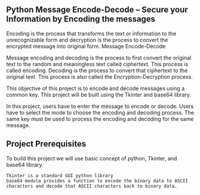## Python Message Encode-Decode – Secure your Information by Encoding the messages

Encoding is the process that transforms the text or information to the unrecognizable form and decryption is the process to convert the encrypted message into original form.
Message Encode-Decode

Message encoding and decoding is the process to first convert the original text to the random and meaningless text called ciphertext. This process is called encoding. Decoding is the process to convert that ciphertext to the original text. This process is also called the Encryption-Decryption process.

This objective of this project is to encode and decode messages using a common key. This project will be built using the Tkinter and base64 library.

In this project, users have to enter the message to encode or decode. Users have to select the mode to choose the encoding and decoding process. The same key must be used to process the encoding and decoding for the same message.
## Project Prerequisites

To build this project we will use basic concept of python, Tkinter, and base64 library.

    Tkinter is a standard GUI python library
    base64 module provides a function to encode the binary data to ASCII characters and decode that ASCII characters back to binary data.
